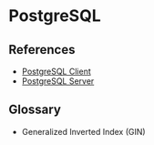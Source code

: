 # PostgreSQL

<!--
https://github.com/alibaba/PolarDB-for-PostgreSQL

pg_pool

https://github.com/postgres/postgres/blob/master/src/backend/utils/misc/postgresql.conf.sample
-->

## References

- [PostgreSQL Client](/postgresql/client.md)
- [PostgreSQL Server](/postgresql/server.md)

## Glossary

- Generalized Inverted Index (GIN)
